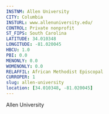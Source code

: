 ```yaml
---
INSTNM: Allen University
CITY: Columbia
INSTURL: www.allenuniversity.edu/
CONTROL: Private nonprofit
ST_FIPS: South Carolina
LATITUDE: 34.010348
LONGITUDE: -81.020045
HBCU: 1.0
PBI: 0.0
MENONLY: 0.0
WOMENONLY: 0.0
RELAFFIL: African Methodist Episcopal
CURROPER: 1
slug: allen-university
location: [34.010348, -81.020045]
---
```

Allen University